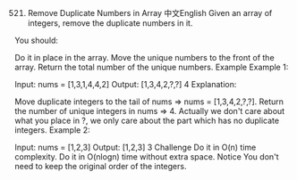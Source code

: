 521. Remove Duplicate Numbers in Array
中文English
Given an array of integers, remove the duplicate numbers in it.

You should:

Do it in place in the array.
Move the unique numbers to the front of the array.
Return the total number of the unique numbers.
Example
Example 1:

Input:
nums = [1,3,1,4,4,2]
Output:
[1,3,4,2,?,?]
4
Explanation:

Move duplicate integers to the tail of nums => nums = [1,3,4,2,?,?].
Return the number of unique integers in nums => 4.
Actually we don't care about what you place in ?, we only care about the part which has no duplicate integers.
Example 2:

Input:
nums = [1,2,3]
Output:
[1,2,3]
3
Challenge
Do it in O(n) time complexity.
Do it in O(nlogn) time without extra space.
Notice
You don't need to keep the original order of the integers.

